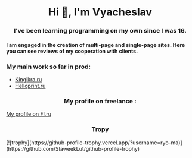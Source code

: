 <h1 align="center">Hi 👋, I'm Vyacheslav</h1>
<h3 align="center">
  I've been learning programming on my own since I was 16.
</h3>
<h4>
  I am engaged in the creation of multi-page and single-page sites. Here you can see reviews of my cooperation with clients.
</h4>
<h3>My main work so far in prod:</h3>
<ul>
  <li><a href='https://kingikra.ru/'>Kingikra.ru</a></li>
  <li><a href='https://helloprint.ru/'>Helloprint.ru</a></li>
</ul>
<h3 align='center'>
  My profile on freelance :
</h3>
<a href="https://www.fl.ru/users/vyacheslav-luts/">My profile on Fl.ru</a>
<h3 align='center'>Tropy</h3>
<div>
  [![trophy](https://github-profile-trophy.vercel.app/?username=ryo-ma)](https://github.com/SlaweekLut/github-profile-trophy)
</div>
